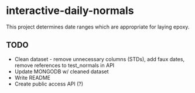 # interactive-daily-normals
This project determines date ranges which are appropriate for laying epoxy.

## TODO
* Clean dataset - remove unnecessary columns (STDs), add faux dates, remove references to test_normals in API
* Update MONGODB w/ cleaned dataset
* Write README
* Create public access API (?)
